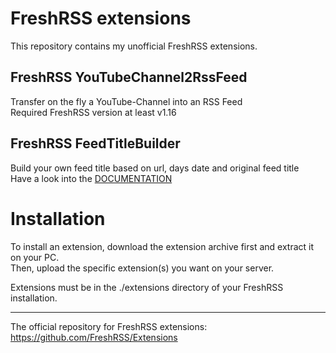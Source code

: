 # FreshRSS extensions
This repository contains my unofficial FreshRSS extensions.

## FreshRSS YouTubeChannel2RssFeed
Transfer on the fly a YouTube-Channel into an RSS Feed\
Required FreshRSS version at least v1.16

## FreshRSS FeedTitleBuilder
Build your own feed title based on url, days date and original feed title\
Have a look into the [DOCUMENTATION](https://github.com/cn-tools/cntools_FreshRssExtensions/tree/master/xExtension-FeedTitleBuilder)

# Installation

To install an extension, download the extension archive first and extract it on your PC.\
Then, upload the specific extension(s) you want on your server. 

Extensions must be in the ./extensions directory of your FreshRSS installation.

---

The official repository for FreshRSS extensions: https://github.com/FreshRSS/Extensions